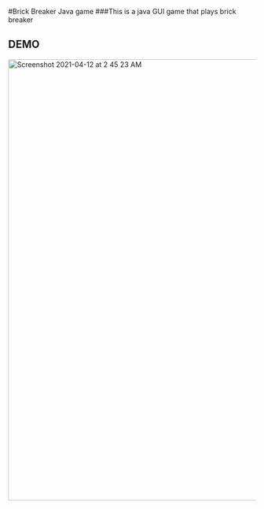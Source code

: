 #Brick Breaker Java game
###This is a java GUI game that plays brick breaker

## DEMO
<img width="896" alt="Screenshot 2021-04-12 at 2 45 23 AM" src="https://user-images.githubusercontent.com/57785107/114577041-51b9ea00-9c99-11eb-95ec-4313f6beaaf0.png">
